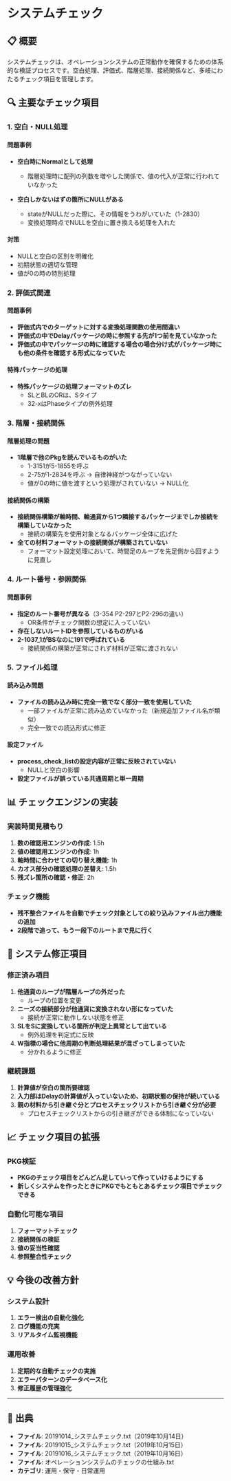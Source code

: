 # システムチェック

## 📋 概要

システムチェックは、オペレーションシステムの正常動作を確保するための体系的な検証プロセスです。空白処理、評価式、階層処理、接続関係など、多岐にわたるチェック項目を管理します。

## 🔍 主要なチェック項目

### 1. 空白・NULL処理

#### 問題事例
- **空白時にNormalとして処理**
  - 階層処理時に配列の列数を増やした関係で、値の代入が正常に行われていなかった

- **空白しかないはずの箇所にNULLがある**
  - stateがNULLだった際に、その情報をうわがいていた（1-2830）
  - 変換処理時点でNULLを空白に置き換える処理を入れた

#### 対策
- NULLと空白の区別を明確化
- 初期状態の適切な管理
- 値が0の時の特別処理

### 2. 評価式関連

#### 問題事例
- **評価式内でのターゲットに対する変換処理関数の使用間違い**
- **評価式の中でDelayパッケージの時に参照する先が1つ前を見ていなかった**
- **評価式の中でパッケージの時に確認する場合の場合分け式がパッケージ時にも他の条件を確認する形式になっていた**

#### 特殊パッケージの処理
- **特殊パッケージの処理フォーマットのズレ**
  - SLとBLのORは、Sタイプ
  - 32-xはPhaseタイプの例外処理

### 3. 階層・接続関係

#### 階層処理の問題
- **1階層で他のPkgを読んでいるものがいた**
  - 1-3151が5-1855を呼ぶ
  - 2-75が1-2834を呼ぶ → 自律神経がつながっていない
  - 値が0の時に値を渡すという処理がされていない → NULL化

#### 接続関係の構築
- **接続関係構築が軸時間、軸通貨から1つ隣接するパッケージまでしか接続を構築していなかった**
  - 接続の構築先を使用対象となるパッケージ全体に広げた
- **全ての材料フォーマットの接続関係が構築されていない**
  - フォーマット設定処理において、時間足のループを先足側から回すように見直し

### 4. ルート番号・参照関係

#### 問題事例
- **指定のルート番号が異なる**（3-354 P2-297とP2-296の違い）
  - OR条件がチェック関数の想定に入っていない
- **存在しないルートIDを参照しているものがいる**
- **2-1037_1がBSなのに191で呼ばれている**
  - 接続関係の構築が正常にされず材料が正常に渡されない

### 5. ファイル処理

#### 読み込み問題
- **ファイルの読み込み時に完全一致でなく部分一致を使用していた**
  - 一部ファイルが正常に読み込めていなかった（新規追加ファイル名が類似）
  - 完全一致での読込形式に修正

#### 設定ファイル
- **process_check_listの設定内容が正常に反映されていない**
  - NULLと空白の影響
- **設定ファイルが誤っている共通周期と単一周期**

## 📊 チェックエンジンの実装

### 実装時間見積もり
1. **数の確認用エンジンの作成**: 1.5h
2. **値の確認用エンジンの作成**: 1h
3. **軸時間に合わせての切り替え機能**: 1h
4. **カオス部分の確認処理の差替え**: 1.5h
5. **残ズレ箇所の確認・修正**: 2h

### チェック機能
- **残不整合ファイルを自動でチェック対象としての絞り込みファイル出力機能の追加**
- **2段階で追って、もう一段下のルートまで見に行く**

## 🔧 システム修正項目

### 修正済み項目
1. **他通貨のループが階層ループの外だった**
   - ループの位置を変更
2. **ニーズの接続部分が他通貨に変換されない形になっていた**
   - 接続が正常に動作しない状態を修正
3. **SLをSに変換している箇所が判定上異常として出ている**
   - 例外処理を判定式に反映
4. **W指標の場合に他周期の判断処理結果が混ざってしまっていた**
   - 分かれるように修正

### 継続課題
1. **計算値が空白の箇所要確認**
2. **入力部はDelayの計算値が入っていないため、初期状態の保持が続いている**
3. **親の材料から引き継ぐ分とプロセスチェックリストから引き継ぐ分が必要**
   - プロセスチェックリストからの引き継ぎができる体制になっていない

## 📈 チェック項目の拡張

### PKG検証
- **PKGのチェック項目をどんどん足していって作っていけるようにする**
- **新しくシステムを作ったときにPKGでもともとあるチェック項目でチェックできる**

### 自動化可能な項目
1. **フォーマットチェック**
2. **接続関係の検証**
3. **値の妥当性確認**
4. **参照整合性チェック**

## 💡 今後の改善方針

### システム設計
1. **エラー検出の自動化強化**
2. **ログ機能の充実**
3. **リアルタイム監視機能**

### 運用改善
1. **定期的な自動チェックの実施**
2. **エラーパターンのデータベース化**
3. **修正履歴の管理強化**

---

## 📅 出典
- **ファイル**: 20191014_システムチェック.txt（2019年10月14日）
- **ファイル**: 20191015_システムチェック.txt（2019年10月15日）
- **ファイル**: 20191016_システムチェック.txt（2019年10月16日）
- **ファイル**: オペレーションシステムのチェックの仕組み.txt
- **カテゴリ**: 運用・保守・日常運用